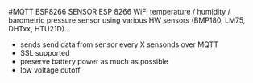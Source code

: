 #MQTT ESP8266 SENSOR
ESP 8266 WiFi temperature / humidity / barometric pressure sensor using various HW sensors (BMP180, LM75, DHTxx, HTU21D)... 
- sends send data from sensor every X sensonds over MQTT
- SSL supported
- preserve battery power as much as possible
- low voltage cutoff
